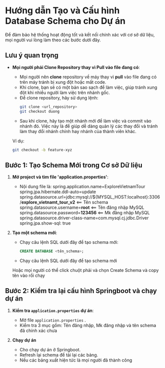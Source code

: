 # Hướng dẫn Tạo và Cấu hình Database Schema cho Dự án

Để đảm bảo hệ thống hoạt động tốt và kết nối chính xác với cơ sở dữ liệu, mọi người vui lòng làm theo các bước dưới đây.

## Lưu ý quan trọng

- **Mọi người phải Clone Repository thay vì Pull vào file đang có**:
  - Mọi người nên **clone** repository về máy thay vì **pull** vào file đang có trên máy tránh bị xung đột hoặc mất code.
  - Khi clone, bạn sẽ có một bản sao sạch để làm việc, giúp tránh xung đột khi nhiều người làm việc trên nhánh gốc.
  - Để clone repository, hãy sử dụng lệnh:
    ```bash
    git clone <url_repository>
    git checkout duong
    ```
  - Sau khi clone, hãy tạo một nhánh mới để làm việc và commit vào nhánh đó. Việc này là để giúp dễ dàng quản lý các thay đổi và tránh làm thay đổi nhánh chính hay nhánh của thành viên khác.

  Ví dụ:
  ```bash
  git checkout -b feature-xyz


## Bước 1: Tạo Schema Mới trong Cơ sở Dữ liệu

1. **Mở project và tìm file 'application.properties'**:
   - Nội dung file là:
    spring.application.name=ExploreVietnamTour
    spring.jpa.hibernate.ddl-auto=update
    spring.datasource.url=jdbc:mysql://${MYSQL_HOST:localhost}:3306/**explore_vietnamt_tour_v2** <== Tên schema
    spring.datasource.username=**root** <== Tên đăng nhặp MySQL
    spring.datasource.password=**123456** <== Mk đăng nhập MySQL
    spring.datasource.driver-class-name=com.mysql.cj.jdbc.Driver
    spring.jpa.show-sql: true

2. **Tạo một schema mới**:
   - Chạy câu lệnh SQL dưới đây để tạo schema mới:
     ```sql
     CREATE DATABASE <tên_schema>;
   
   - Chạy câu lệnh SQL dưới đây để tạo schema mới

   Hoặc mọi người có thể click chuột phải và chọn Create Schema và copy tên vào rồi chạy

## Bước 2: Kiểm tra lại cấu hình Springboot và chạy dự án

1. **Kiểm tra `application.properties` dự án**:
   - Mở file `application.properties` .
   - Kiểm tra 3 mục gồm: Tên đăng nhập, Mk đăng nhập và tên schema đã chính xác chưa

2. **Chạy dự án**
   - Cho chạy dự án ở Springboot.
   - Refresh lại schema để tải lại các bảng.
   - Nếu các bảng xuất hiện tức là mọi người đã thành công